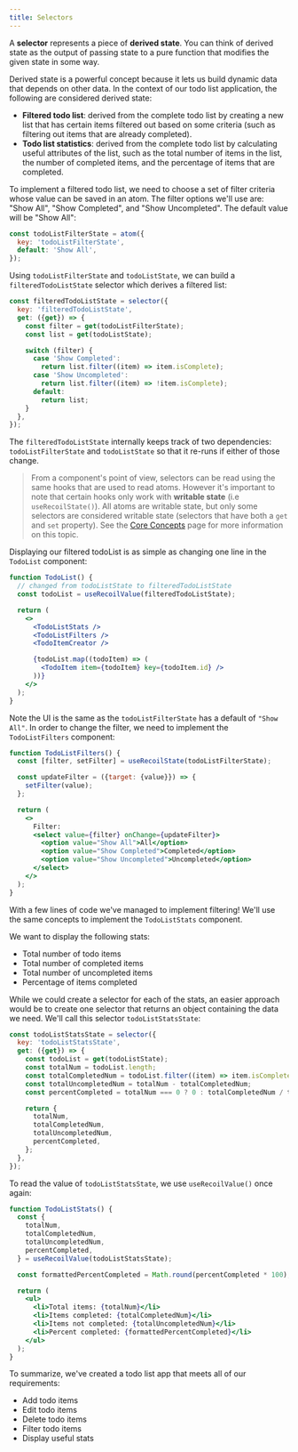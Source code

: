 ```yaml
---
title: Selectors
---
```


A **selector** represents a piece of **derived state**. You can think of derived state as the output of passing state to a pure function that modifies the given state in some way.

Derived state is a powerful concept because it lets us build dynamic data that depends on other data. In the context of our todo list application, the following are considered derived state:

- **Filtered todo list**: derived from the complete todo list by creating a new list that has certain items filtered out based on some criteria (such as filtering out items that are already completed).
- **Todo list statistics**: derived from the complete todo list by calculating useful attributes of the list, such as the total number of items in the list, the number of completed items, and the percentage of items that are completed.

To implement a filtered todo list, we need to choose a set of filter criteria whose value can be saved in an atom. The filter options we'll use are: "Show All", "Show Completed", and "Show Uncompleted". The default value will be "Show All":

```javascript
const todoListFilterState = atom({
  key: 'todoListFilterState',
  default: 'Show All',
});
```

Using `todoListFilterState` and `todoListState`, we can build a `filteredTodoListState` selector which derives a filtered list:

```javascript
const filteredTodoListState = selector({
  key: 'filteredTodoListState',
  get: ({get}) => {
    const filter = get(todoListFilterState);
    const list = get(todoListState);

    switch (filter) {
      case 'Show Completed':
        return list.filter((item) => item.isComplete);
      case 'Show Uncompleted':
        return list.filter((item) => !item.isComplete);
      default:
        return list;
    }
  },
});
```

The `filteredTodoListState` internally keeps track of two dependencies: `todoListFilterState` and `todoListState` so that it re-runs if either of those change.

> From a component's point of view, selectors can be read using the same hooks that are used to read atoms. However it's important to note that certain hooks only work with **writable state** (i.e `useRecoilState()`). All atoms are writable state, but only some selectors are considered writable state (selectors that have both a `get` and `set` property). See the [Core Concepts](/docs/introduction/core-concepts) page for more information on this topic.

Displaying our filtered todoList is as simple as changing one line in the `TodoList` component:

```jsx
function TodoList() {
  // changed from todoListState to filteredTodoListState
  const todoList = useRecoilValue(filteredTodoListState);

  return (
    <>
      <TodoListStats />
      <TodoListFilters />
      <TodoItemCreator />

      {todoList.map((todoItem) => (
        <TodoItem item={todoItem} key={todoItem.id} />
      ))}
    </>
  );
}
```

Note the UI is the same as the `todoListFilterState` has a default of `"Show All"`. In order to change the filter, we need to implement the `TodoListFilters` component:

```jsx
function TodoListFilters() {
  const [filter, setFilter] = useRecoilState(todoListFilterState);

  const updateFilter = ({target: {value}}) => {
    setFilter(value);
  };

  return (
    <>
      Filter:
      <select value={filter} onChange={updateFilter}>
        <option value="Show All">All</option>
        <option value="Show Completed">Completed</option>
        <option value="Show Uncompleted">Uncompleted</option>
      </select>
    </>
  );
}
```

With a few lines of code we've managed to implement filtering! We'll use the same concepts to implement the `TodoListStats` component.

We want to display the following stats:

- Total number of todo items
- Total number of completed items
- Total number of uncompleted items
- Percentage of items completed

While we could create a selector for each of the stats, an easier approach would be to create one selector that returns an object containing the data we need. We'll call this selector `todoListStatsState`:

```javascript
const todoListStatsState = selector({
  key: 'todoListStatsState',
  get: ({get}) => {
    const todoList = get(todoListState);
    const totalNum = todoList.length;
    const totalCompletedNum = todoList.filter((item) => item.isComplete).length;
    const totalUncompletedNum = totalNum - totalCompletedNum;
    const percentCompleted = totalNum === 0 ? 0 : totalCompletedNum / totalNum;

    return {
      totalNum,
      totalCompletedNum,
      totalUncompletedNum,
      percentCompleted,
    };
  },
});
```

To read the value of `todoListStatsState`, we use `useRecoilValue()` once again:

```jsx
function TodoListStats() {
  const {
    totalNum,
    totalCompletedNum,
    totalUncompletedNum,
    percentCompleted,
  } = useRecoilValue(todoListStatsState);

  const formattedPercentCompleted = Math.round(percentCompleted * 100);

  return (
    <ul>
      <li>Total items: {totalNum}</li>
      <li>Items completed: {totalCompletedNum}</li>
      <li>Items not completed: {totalUncompletedNum}</li>
      <li>Percent completed: {formattedPercentCompleted}</li>
    </ul>
  );
}
```

To summarize, we've created a todo list app that meets all of our requirements:

- Add todo items
- Edit todo items
- Delete todo items
- Filter todo items
- Display useful stats
